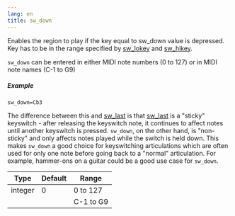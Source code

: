 ```yaml
---
lang: en
title: sw_down
---
```

Enables the region to play if the key equal to sw_down value is depressed.
Key has to be in the range specified by [sw_lokey](sw_lokey) and [sw_hikey](sw_lokey).

`sw_down` can be entered in either MIDI note numbers (0 to 127) or in MIDI note
names (C-1 to G9)

##### Example

```
sw_down=Cb3
```

The difference between this and [sw_last](sw_last) is that [sw_last](sw_last)
is a "sticky" keyswitch - after releasing the keyswitch note, it continues to
affect notes until another keyswitch is pressed. `sw_down`, on the other hand, is
"non-sticky" and only affects notes played while the switch is held down. This
makes `sw_down` a good choice for keyswitching articulations which are often used
for only one note before going back to a "normal" articulation. For example,
hammer-ons on a guitar could be a good use case for `sw_down`.

| Type    | Default | Range     |
| ---     | ---     | ---       |
| integer |  0      | 0 to 127  |
|         |         | C-1 to G9 |

